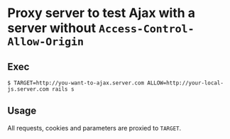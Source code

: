 
# Proxy server to test Ajax with a server without `Access-Control-Allow-Origin`

## Exec

```
$ TARGET=http://you-want-to-ajax.server.com ALLOW=http://your-local-js.server.com rails s
```

## Usage

All requests, cookies and parameters are proxied to `TARGET`.
